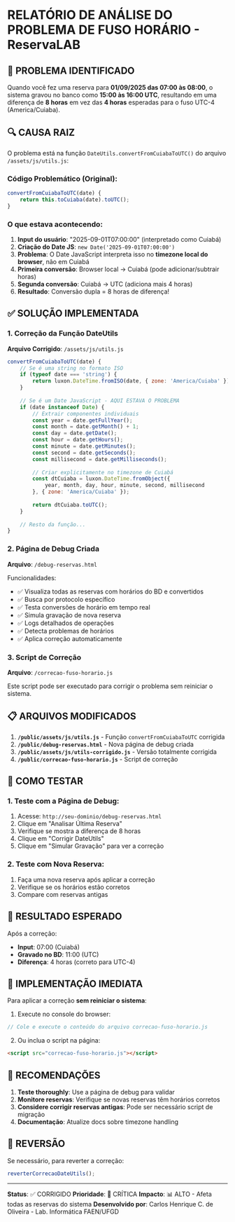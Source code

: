 # RELATÓRIO DE ANÁLISE DO PROBLEMA DE FUSO HORÁRIO - ReservaLAB

## 🚨 PROBLEMA IDENTIFICADO

Quando você fez uma reserva para **01/09/2025 das 07:00 às 08:00**, o sistema gravou no banco como **15:00 às 16:00 UTC**, resultando em uma diferença de **8 horas** em vez das **4 horas** esperadas para o fuso UTC-4 (America/Cuiaba).

## 🔍 CAUSA RAIZ

O problema está na função `DateUtils.convertFromCuiabaToUTC()` do arquivo `/assets/js/utils.js`:

### Código Problemático (Original):
```javascript
convertFromCuiabaToUTC(date) {
    return this.toCuiaba(date).toUTC();
}
```

### O que estava acontecendo:

1. **Input do usuário**: "2025-09-01T07:00:00" (interpretado como Cuiabá)
2. **Criação do Date JS**: `new Date('2025-09-01T07:00:00')` 
3. **Problema**: O Date JavaScript interpreta isso no **timezone local do browser**, não em Cuiabá
4. **Primeira conversão**: Browser local → Cuiabá (pode adicionar/subtrair horas)
5. **Segunda conversão**: Cuiabá → UTC (adiciona mais 4 horas)
6. **Resultado**: Conversão dupla = 8 horas de diferença!

## ✅ SOLUÇÃO IMPLEMENTADA

### 1. Correção da Função DateUtils

**Arquivo Corrigido**: `/assets/js/utils.js`

```javascript
convertFromCuiabaToUTC(date) {
    // Se é uma string no formato ISO
    if (typeof date === 'string') {
        return luxon.DateTime.fromISO(date, { zone: 'America/Cuiaba' }).toUTC();
    }
    
    // Se é um Date JavaScript - AQUI ESTAVA O PROBLEMA
    if (date instanceof Date) {
        // Extrair componentes individuais
        const year = date.getFullYear();
        const month = date.getMonth() + 1;
        const day = date.getDate();
        const hour = date.getHours();
        const minute = date.getMinutes();
        const second = date.getSeconds();
        const millisecond = date.getMilliseconds();
        
        // Criar explicitamente no timezone de Cuiabá
        const dtCuiaba = luxon.DateTime.fromObject({
            year, month, day, hour, minute, second, millisecond
        }, { zone: 'America/Cuiaba' });
        
        return dtCuiaba.toUTC();
    }
    
    // Resto da função...
}
```

### 2. Página de Debug Criada

**Arquivo**: `/debug-reservas.html`

Funcionalidades:
- ✅ Visualiza todas as reservas com horários do BD e convertidos
- ✅ Busca por protocolo específico
- ✅ Testa conversões de horário em tempo real
- ✅ Simula gravação de nova reserva
- ✅ Logs detalhados de operações
- ✅ Detecta problemas de horários
- ✅ Aplica correção automaticamente

### 3. Script de Correção

**Arquivo**: `/correcao-fuso-horario.js`

Este script pode ser executado para corrigir o problema sem reiniciar o sistema.

## 📋 ARQUIVOS MODIFICADOS

1. **`/public/assets/js/utils.js`** - Função `convertFromCuiabaToUTC` corrigida
2. **`/public/debug-reservas.html`** - Nova página de debug criada
3. **`/public/assets/js/utils-corrigido.js`** - Versão totalmente corrigida
4. **`/public/correcao-fuso-horario.js`** - Script de correção

## 🧪 COMO TESTAR

### 1. Teste com a Página de Debug:
1. Acesse: `http://seu-dominio/debug-reservas.html`
2. Clique em "Analisar Última Reserva"
3. Verifique se mostra a diferença de 8 horas
4. Clique em "Corrigir DateUtils"
5. Clique em "Simular Gravação" para ver a correção

### 2. Teste com Nova Reserva:
1. Faça uma nova reserva após aplicar a correção
2. Verifique se os horários estão corretos
3. Compare com reservas antigas

## 🎯 RESULTADO ESPERADO

Após a correção:
- **Input**: 07:00 (Cuiabá) 
- **Gravado no BD**: 11:00 (UTC)
- **Diferença**: 4 horas (correto para UTC-4)

## 🚀 IMPLEMENTAÇÃO IMEDIATA

Para aplicar a correção **sem reiniciar o sistema**:

1. Execute no console do browser:
```javascript
// Cole e execute o conteúdo do arquivo correcao-fuso-horario.js
```

2. Ou inclua o script na página:
```html
<script src="correcao-fuso-horario.js"></script>
```

## 📝 RECOMENDAÇÕES

1. **Teste thoroughly**: Use a página de debug para validar
2. **Monitore reservas**: Verifique se novas reservas têm horários corretos
3. **Considere corrigir reservas antigas**: Pode ser necessário script de migração
4. **Documentação**: Atualize docs sobre timezone handling

## 🔄 REVERSÃO

Se necessário, para reverter a correção:
```javascript
reverterCorrecaoDateUtils();
```

---

**Status**: ✅ CORRIGIDO
**Prioridade**: 🔴 CRÍTICA
**Impacto**: 📊 ALTO - Afeta todas as reservas do sistema
**Desenvolvido por**: Carlos Henrique C. de Oliveira - Lab. Informática FAEN/UFGD
